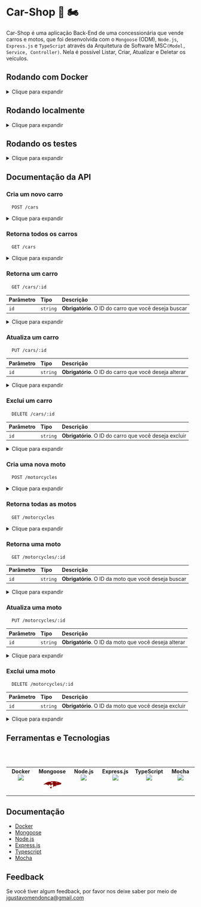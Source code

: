 
# Car-Shop 🚗 🏍️

Car-Shop é uma aplicação Back-End de uma concessionária que vende carros e motos, que foi desenvolvida com o `Mongoose` (ODM), `Node.js`, `Express.js` e `TypeScript` através da Arquitetura de Software MSC`(Model, Service, Controller)`. Nela é possível Listar, Criar, Atualizar e Deletar os veículos.

## Rodando com Docker

<details>
  <summary>Clique para expandir</summary>
  
  ## É necessário ter o Docker instalado em sua máquina.
  
- Clone o projeto

```bash
  git clone git@github.com:Joaogustavo789/Car-Shop.git
```

- Entre no diretório do projeto

```bash
  cd Car-Shop
```

- Crie os Containers

```js
  docker-compose up -d  // Ele irá rodar dois serviços, um do node e um do db!
```

Se estiver usando `macOS` será necessário colocar manualmente uma opção `platform: linux/amd64` no serviço do banco de dados no arquivo docker-compose.yml desse projeto.

- Entre no container do projeto

```bash
docker exec -it car_shop bash
```

- Caso queira entrar no container do db, basta rodar

```bash
docker exec -it car_shop_db bash
```

- Instale as dependências dentro do container

```bash
  npm install
```
</details>

## Rodando localmente

<details>
  <summary>Clique para expandir</summary>
  
## É necessário ter o Node.js, MongoDB e o Mongoose instalados em sua máquina.

- Clone o projeto

```bash
  git clone git@github.com:Joaogustavo789/Car-Shop.git
```

- Entre no diretório do projeto

```bash
  cd Car-Shop
```

- Instale as dependências

```bash
  npm install
```
</details>

## Rodando os testes

<details>
  <summary>Clique para expandir</summary>
  <br>
  
Para rodar os testes, rode o seguinte comando

```bash
  npm test
```
</details>


## Documentação da API

### Cria um novo carro

```http
  POST /cars
```
<details>
  <summary>Clique para expandir</summary>
  <br>

#### Formato da requisição

```js
{
  "model": "Marea",
  "year": 2002,
  "color": "Black",
  "status": true,
  "buyValue": 15.990,
  "doorsQty": 4,
  "seatsQty": 5
}
```

#### Resposta esperada

```js
{
  "id": "6348513f34c397abcad040b2",
  "model": "Marea",
  "year": 2002,
  "color": "Black",
  "status": true,
  "buyValue": 15.990,
  "doorsQty": 4,
  "seatsQty": 5
}
```
</details>

### Retorna todos os carros

```http
  GET /cars
```
<details>
  <summary>Clique para expandir</summary>
  <br>

#### Resposta esperada

```js
[
  {
    "id": "634852326b35b59438fbea2f",
    "model": "Marea",
    "year": 2002,
    "color": "Black",
    "status": true,
    "buyValue": 15.99,
    "doorsQty": 4,
    "seatsQty": 5
  },
  {
    "id": "634852326b35b59438fbea31",
    "model": "Tempra",
    "year": 1995,
    "color": "Black",
    "buyValue": 39,
    "doorsQty": 2,
    "seatsQty": 5
  }
]
```
</details>

### Retorna um carro

```http
  GET /cars/:id
```

| Parâmetro   | Tipo       | Descrição                                   |
| :---------- | :--------- | :------------------------------------------ |
| `id`      | `string` | **Obrigatório**. O ID do carro que você deseja buscar |
<details>
  <summary>Clique para expandir</summary>
  <br>

#### Resposta esperada

```js
 {
    "id": "634852326b35b59438fbea2f",
    "model": "Marea",
    "year": 2002,
    "color": "Black",
    "status": true,
    "buyValue": 15.99,
    "doorsQty": 4,
    "seatsQty": 5
  }
```

#### Resposta com algum parâmetro errado
<details>
  <summary>Clique para expandir</summary>
  <br>

- **carro não existente**

```js
{ "message": "Car not found" }
```

- **id inválido**

```js
{ "message": "Invalid mongo id" }
```
</details>
</details>

### Atualiza um carro

```http
  PUT /cars/:id
```

| Parâmetro   | Tipo       | Descrição                                   |
| :---------- | :--------- | :------------------------------------------ |
| `id`      | `string` | **Obrigatório**. O ID do carro que você deseja alterar |
<details>
  <summary>Clique para expandir</summary>
  <br>

#### Formato da requisição

```js
{
  "model": "Marea",
  "year": 1992,
  "color": "Red",
  "status": true,
  "buyValue": 12.000,
  "doorsQty": 2,
  "seatsQty": 5
}
```

#### Resposta esperada

```js
{
    "id": "634852326b35b59438fbea2f",
    "model": "Marea",
    "year": 1992,
    "color": "Red",
    "status": true,
    "buyValue": 12.000,
    "doorsQty": 2,
    "seatsQty": 5
  }
```

#### Resposta com algum parâmetro errado
<details>
  <summary>Clique para expandir</summary>
  <br>

- **carro não existente**

```js
{ "message": "Car not found" }
```

- **id inválido**

```js
{ "message": "Invalid mongo id" }
```
</details>
</details>

### Exclui um carro

```http
  DELETE /cars/:id
```

| Parâmetro   | Tipo       | Descrição                                   |
| :---------- | :--------- | :------------------------------------------ |
| `id`      | `string` | **Obrigatório**. O ID do carro que você deseja excluir |
<details>
  <summary>Clique para expandir</summary>
  <br>

#### Resposta com algum parâmetro errado

- **carro não existente**

```js
{ "message": "Car not found" }
```

- **id inválido**

```js
{ "message": "Invalid mongo id" }
```

**OBS: Caso a exclusão tenha dado certo, o status 204 é retornado sem conteúdo.**
</details>

### Cria uma nova moto

```http
  POST /motorcycles
```
<details>
  <summary>Clique para expandir</summary>
  <br>

#### Formato da requisição

```js
{
  "model": "Honda Cb 600f Hornet",
  "year": 2005,
  "color": "Yellow",
  "status": true,
  "buyValue": 30.000,
  "category": "Street",
  "engineCapacity": 600
}
```

#### Resposta esperada

```js
{
  "id": "6348513f34c397abcad040b2",
  "model": "Honda Cb 600f Hornet",
  "year": 2005,
  "color": "Yellow",
  "status": true,
  "buyValue": 30.000,
  "category": "Street",
  "engineCapacity": 600
}
```
</details>

### Retorna todas as motos

```http
  GET /motorcycles
```
<details>
  <summary>Clique para expandir</summary>
  <br>

#### Resposta esperada

```js
[
  {
    "id": "634852326b35b59438fbea2f",
    "model": "Honda Cb 600f Hornet",
    "year": 2005,
    "color": "Yellow",
    "status": true,
    "buyValue": 30.000,
    "category": "Street",
    "engineCapacity": 600
  },
  {
    "id": "634852326b35b59438fbea31",
    "model": "Honda Cbr 1000rr",
    "year": 2011,
    "color": "Orange",
    "status": true,
    "buyValue": 59.900,
    "category": "Street",
    "engineCapacity": 1000
  }
]
```
</details>

### Retorna uma moto

```http
  GET /motorcycles/:id
```

| Parâmetro   | Tipo       | Descrição                                   |
| :---------- | :--------- | :------------------------------------------ |
| `id`      | `string` | **Obrigatório**. O ID da moto que você deseja buscar |
<details>
  <summary>Clique para expandir</summary>
  <br>

#### Resposta esperada

```js
{
  "id": "634852326b35b59438fbea31",
  "model": "Honda Cbr 1000rr",
  "year": 2011,
  "color": "Orange",
  "status": true,
  "buyValue": 59.900,
  "category": "Street",
  "engineCapacity": 1000
}
```

#### Resposta com algum parâmetro errado
<details>
  <summary>Clique para expandir</summary>
  <br>

- **moto não existente**

```js
{ "message": "Motorcycle not found" }
```

- **id inválido**

```js
{ "message": "Invalid mongo id" }
```
</details>
</details>

### Atualiza uma moto

```http
  PUT /motorcycles/:id
```

| Parâmetro   | Tipo       | Descrição                                   |
| :---------- | :--------- | :------------------------------------------ |
| `id`      | `string` | **Obrigatório**. O ID da moto que você deseja alterar |
<details>
  <summary>Clique para expandir</summary>
  <br>

#### Formato da requisição

```js
{
  "model": "Honda Cb 600f Hornet",
  "year": 2014,
  "color": "Red",
  "status": true,
  "buyValue": 45.000,
  "category": "Street",
  "engineCapacity": 600
}
```

#### Resposta esperada

```js
{
  "id": "634852326b35b59438fbea2f",
  "model": "Honda Cb 600f Hornet",
  "year": 2014,
  "color": "Red",
  "status": true,
  "buyValue": 45.000,
  "category": "Street",
  "engineCapacity": 600
}
```

#### Resposta com algum parâmetro errado
<details>
  <summary>Clique para expandir</summary>
  <br>

- **moto não existente**

```js
{ "message": "Motorcycle not found" }
```

- **id inválido**

```js
{ "message": "Invalid mongo id" }
```
</details>
</details>

### Exclui uma moto

```http
  DELETE /motorcycles/:id
```

| Parâmetro   | Tipo       | Descrição                                   |
| :---------- | :--------- | :------------------------------------------ |
| `id`      | `string` | **Obrigatório**. O ID da moto que você deseja excluir |
<details>
  <summary>Clique para expandir</summary>
  <br>

#### Resposta com algum parâmetro errado

- **moto não existente**

```js
{ "message": "Motorcycle not found" }
```

- **id inválido**

```js
{ "message": "Invalid mongo id" }
```

**OBS: Caso a exclusão tenha dado certo, o status 204 é retornado sem conteúdo.**
</details>

## Ferramentas e Tecnologias

<br>
<br>
<table width="320px" align="center">
  <tbody>
    <tr valign="top">
      <td width="80px" align="center">
        <span><strong>Docker</strong></span>
        <img height="50" src="https://cdn.jsdelivr.net/gh/devicons/devicon/icons/docker/docker-plain-wordmark.svg" />
      </td>
      <td width="80px" align="center">
        <span><strong>Mongoose</strong></span><br>
        <img height="50" src="https://raw.githubusercontent.com/github/explore/80688e429a7d4ef2fca1e82350fe8e3517d3494d/topics/mongoose/mongoose.png" />
      </td>
      <td width="80px" align="center">
        <span><strong>Node.js</strong></span><br>
          <img height="50" src="https://cdn.jsdelivr.net/gh/devicons/devicon/icons/nodejs/nodejs-original.svg" />
      </td>
      <td width="80px" align="center">
        <span><strong>Express.js</strong></span><br>
          <img height="50" src="https://cdn.jsdelivr.net/gh/devicons/devicon/icons/express/express-original.svg" />
      </td>
      <td width="80px" align="center">
        <span><strong>TypeScript</strong></span><br>
          <img height="50" src="https://cdn.jsdelivr.net/gh/devicons/devicon/icons/typescript/typescript-original.svg" />
      </td>
      <td width="80px" align="center">
        <span><strong>Mocha</strong></span><br>
          <img height="50" src="https://cdn.jsdelivr.net/gh/devicons/devicon/icons/mocha/mocha-plain.svg" />
      </td>
    </tr>
  </tbody>
</table>

## Documentação

- [Docker](https://docs.docker.com/)
- [Mongoose](https://mongoosejs.com/)
- [Node.js](https://nodejs.org/en/)
- [Express.js](https://expressjs.com/pt-br/)
- [Typescript](https://www.typescriptlang.org/)
- [Mocha](https://mochajs.org/)

## Feedback

Se você tiver algum feedback, por favor nos deixe saber por meio de jgustavomendonca@gmail.com

